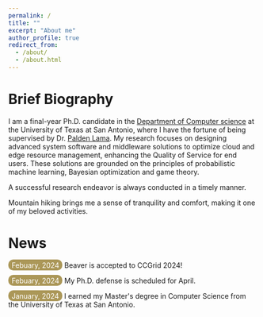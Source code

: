 ```yaml
---
permalink: /
title: ""
excerpt: "About me"
author_profile: true
redirect_from: 
  - /about/
  - /about.html
---
```

Brief Biography
====
I am a final-year Ph.D. candidate in the [Department of Computer science](https://cs.utsa.edu/) at the University of Texas at San Antonio, where I have the fortune of being supervised by Dr. [Palden Lama](http://www.cs.utsa.edu/~plama/). My research focuses on designing advanced system software and middleware solutions to optimize cloud and edge resource management, enhancing the Quality of Service for end users. These solutions are grounded on the principles of probabilistic machine learning, Bayesian optimization and game theory.

A successful research endeavor is always conducted in a timely manner.

Mountain hiking brings me a sense of tranquility and comfort, making it one of my beloved activities.


News
====

<span style="padding: 2pt 5pt; border-radius: 10px; color: white; background-color: #AB9758;">Febuary, 2024</span> Beaver is accepted to CCGrid 2024!

<span style="padding: 2pt 5pt; border-radius: 10px; color: white; background-color: #AB9758;">Febuary, 2024</span> My Ph.D. defense is scheduled for April. 

<span style="padding: 2pt 5pt; border-radius: 10px; color: white; background-color: #AB9758;">January, 2024</span> I earned my Master's degree in Computer Science from the University of Texas at San Antonio.

